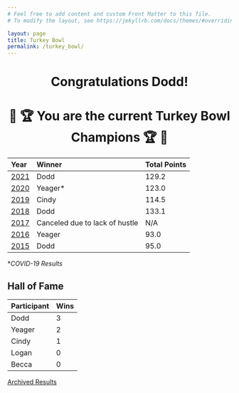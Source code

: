 ```yaml
---
# Feel free to add content and custom Front Matter to this file.
# To modify the layout, see https://jekyllrb.com/docs/themes/#overriding-theme-defaults

layout: page
title: Turkey Bowl
permalink: /turkey_bowl/
---
```

# <center>Congratulations Dodd!</center>
# <center>:turkey: :trophy: You are the current Turkey Bowl Champions :trophy: :turkey:</center>

| Year                               | Winner                         | Total Points   |
| :--------------------------------- | :----------------------------- | :------------- |
| [2021](/turkey_bowl/archive/2021/) | Dodd                           | 129.2          |
| [2020](/turkey_bowl/archive/2020/) | Yeager*                        | 123.0          |
| [2019](/turkey_bowl/archive/2019/) | Cindy                          | 114.5          |
| [2018](/turkey_bowl/archive/2018/) | Dodd                           | 133.1          |
| [2017](/turkey_bowl/archive/2017/) | Canceled due to lack of hustle | N/A            |
| [2016](/turkey_bowl/archive/2016/) | Yeager                         | 93.0           |
| [2015](/turkey_bowl/archive/2015/) | Dodd                           | 95.0           |

*_COVID-19 Results_

## Hall of Fame

| Participant | Wins |
| :---------- | :--- |
| Dodd        | 3    |
| Yeager      | 2    |
| Cindy       | 1    |
| Logan       | 0    |
| Becca       | 0    |


[Archived Results](/turkey_bowl/archive/)
